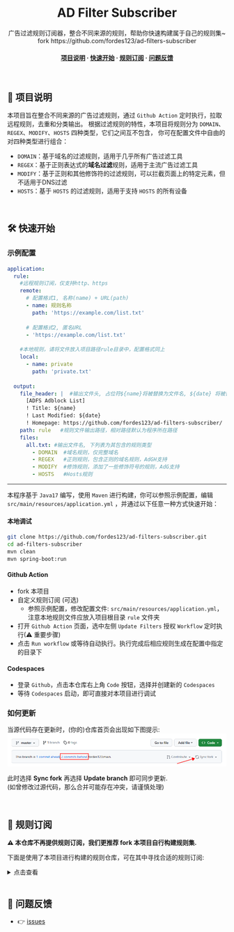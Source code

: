 <div align="center">
<h1>AD Filter Subscriber</h1>
  <p>
    广告过滤规则订阅器，整合不同来源的规则，帮助你快速构建属于自己的规则集~<br/>
    fork https://github.com/fordes123/ad-filters-subscriber
  </p>
  
<!-- Badges -->
<h4>
    <a href="#a">项目说明</a>
  <span> · </span>
    <a href="#b">快速开始</a>
  <span> · </span>
    <a href="#c">规则订阅</a>
  <span> · </span>
    <a href="#d">问题反馈</a>
  </h4>
</div>

<br/>
<h2 id="a">📔 项目说明</h2>

本项目旨在整合不同来源的广告过滤规则，通过 `Github Action` 定时执行，拉取远程规则，去重和分类输出。
根据过滤规则的特性，本项目将规则分为 `DOMAIN`、`REGEX`、`MODIFY`、`HOSTS` 四种类型，它们之间互不包含， 你可在配置文件中自由的对四种类型进行组合：

- `DOMAIN`：基于域名的过滤规则，适用于几乎所有广告过滤工具
- `REGEX`：基于正则表达式的**域名过滤**规则，适用于主流广告过滤工具
- `MODIFY`：基于正则和其他修饰符的过滤规则，可以拦截页面上的特定元素，但不适用于DNS过滤
- `HOSTS`：基于 `HOSTS` 的过滤规则，适用于支持 `HOSTS` 的所有设备

<br/>
<h2 id="b">🛠️ 快速开始</h2>

### 示例配置

```yaml
application:
  rule:
    #远程规则订阅，仅支持http、https
    remote:
      # 配置格式1, 名称(name) + URL(path)
      - name: 规则名称
        path: 'https://example.com/list.txt'

      # 配置格式2, 匿名URL
      - 'https://example.com/list.txt'

    #本地规则，请将文件放入项目路径rule目录中，配置格式同上
    local:
      - name: private
        path: 'private.txt'

  output:
    file_header: |  #输出文件头, 占位符${name}将被替换为文件名, ${date} 将被替换为当前日期时间
      [ADFS Adblock List]
      ! Title: ${name}
      ! Last Modified: ${date}
      ! Homepage: https://github.com/fordes123/ad-filters-subscriber/
    path: rule   #规则文件输出路径，相对路径默认为程序所在路径
    files:
      all.txt: #输出文件名, 下列表为其包含的规则类型
        - DOMAIN  #域名规则，仅完整域名
        - REGEX   #正则规则，包含正则的域名规则，AdGH支持
        - MODIFY  #修饰规则，添加了一些修饰符号的规则，AdG支持
        - HOSTS   #Hosts规则
```

---
本程序基于 `Java17` 编写，使用 `Maven` 进行构建，你可以参照示例配置，编辑 `src/main/resources/application.yml`
，并通过以下任意一种方式快速开始：

#### **本地调试**

```bash
git clone https://github.com/fordes123/ad-filters-subscriber.git
cd ad-filters-subscriber
mvn clean
mvn spring-boot:run
```

#### **Github Action**

- fork 本项目
- 自定义规则订阅 (可选)
    - 参照示例配置，修改配置文件: `src/main/resources/application.yml`，注意本地规则文件应放入项目根目录 `rule` 文件夹
- 打开 `Github Action` 页面，选中左侧 `Update Filters` 授权 `Workflow` 定时执行(⚠ 重要步骤)
- 点击 `Run workflow` 或等待自动执行。执行完成后相应规则生成在配置中指定的目录下

#### **Codespaces**

- 登录 `Github`，点击本仓库右上角 `Code` 按钮，选择并创建新的 `Codespaces`
- 等待 `Codespaces` 启动，即可直接对本项目进行调试

### 如何更新

当源代码存在更新时，(你的)仓库首页会出现如下图提示:
<img src="./screen.png">

此时选择 **Sync fork** 再选择 **Update branch** 即可同步更新.  
(如曾修改过源代码，那么合并可能存在冲突，请谨慎处理)

<br/>
<h2 id="c">🎯 规则订阅</h2>

**⚠ 本仓库不再提供规则订阅，我们更推荐 fork 本项目自行构建规则集.**

下面是使用了本项目进行构建的规则仓库，可在其中寻找合适的规则订阅:
<details>
<summary>点击查看</summary>
<ul>
    <li><a href="https://github.com/xndeye/adblock_list/">xndeye/adblock_list</a></li>
    <p>欢迎提交 issues 或 pr 留下你的仓库地址~</p>
</ul>
</details>

<br/>
<h2 id="d">💬 问题反馈</h2>

- 👉 [issues](https://github.com/fordes123/ad-filters-subscriber/issues)
